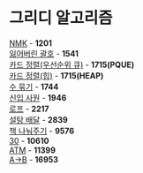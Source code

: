 # 그리디 알고리즘
[NMK](https://github.com/wayandway/algorithms-cpp/blob/master/BOJ/Greedy/1201.cpp) - **1201** <br>
[잃어버린 괄호](https://github.com/wayandway/algorithms-cpp/blob/master/BOJ/Greedy/1541.cpp) - **1541** <br>
[카드 정렬(우선순위 큐)](https://github.com/wayandway/algorithms-cpp/blob/master/BOJ/Greedy/1715_PQUE.cpp) - **1715(PQUE)** <br>
[카드 정렬(힙)](https://github.com/wayandway/algorithms-cpp/blob/master/BOJ/Greedy/1715_HEAP.cpp) - **1715(HEAP)** <br>
[수 묶기](https://github.com/wayandway/algorithms-cpp/blob/master/BOJ/Greedy/1744.cpp) - **1744** <br>
[신입 사원](https://github.com/wayandway/algorithms-cpp/blob/master/BOJ/Greedy/1946.cpp) - **1946** <br>
[로프](https://github.com/wayandway/algorithms-cpp/blob/master/BOJ/Greedy/2217.cpp) - **2217** <br>
[설탕 배달](https://github.com/wayandway/algorithms-cpp/blob/master/BOJ/Greedy/2839.cpp) - **2839** <br>
[책 나눠주기](https://github.com/wayandway/algorithms-cpp/blob/master/BOJ/Greedy/9576.cpp) - **9576** <br>
[30](https://github.com/wayandway/algorithms-cpp/blob/master/BOJ/Greedy/10610.cpp) - **10610** <br>
[ATM](https://github.com/wayandway/algorithms-cpp/blob/master/BOJ/Greedy/11399.cpp) - **11399** <br>
[A->B](https://github.com/wayandway/algorithms-cpp/blob/master/BOJ/Greedy/16953.cpp) - **16953** <br>